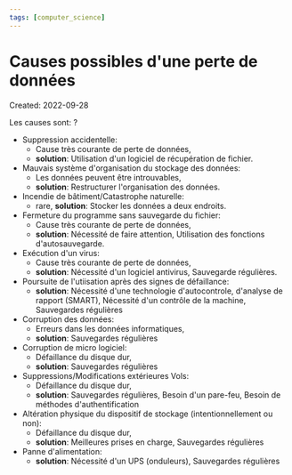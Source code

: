 ```yaml
---
tags: [computer_science]
---
```

# Causes possibles d'une perte de données
Created: 2022-09-28

Les causes sont:
?
- Suppression accidentelle: 
	- Cause très courante de perte de données, 
	- **solution**: Utilisation d'un logiciel de récupération de fichier.
- Mauvais système d'organisation du stockage des données: 
	- Les données peuvent être introuvables, 
	- **solution**: Restructurer l'organisation des données.
- Incendie de bâtiment/Catastrophe naturelle: 
	- rare, **solution**: Stocker les données a deux endroits.
- Fermeture du programme sans sauvegarde du fichier: 
	- Cause très courante de perte de données, 
	- **solution**: Nécessité de faire attention, Utilisation des fonctions d'autosauvegarde.
- Exécution d'un virus: 
	- Cause très courante de perte de données, 
	- **solution**: Nécessité d'un logiciel antivirus, Sauvegarde régulières.
- Poursuite de l'utiisation après des signes de défaillance: 
	- **solution**: Nécessité d'une technologie d'autocontrole, d'analyse de rapport (SMART), Nécessité d'un contrôle de la machine, Sauvegardes régulières
- Corruption des données: 
	- Erreurs dans les données informatiques, 
	- **solution**: Sauvegardes régulières
- Corruption de micro logiciel:
	- Défaillance du disque dur, 
	- **solution**: Sauvegardes régulières
- Suppressions/Modifications extérieures Vols:
	- Défaillance du disque dur, 
	- **solution**: Sauvegardes régulières, Besoin d'un pare-feu, Besoin de méthodes d'authentification
- Altération physique du dispositif de stockage (intentionnellement ou non):
	- Défaillance du disque dur, 
	- **solution**: Meilleures prises en charge, Sauvegardes régulières
- Panne d'alimentation:
	- **solution**: Nécessité d'un UPS (onduleurs), Sauvegardes régulières
<!--SR:!2023-12-21,255,230-->